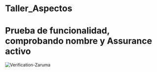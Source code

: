 # Taller_Aspectos
# Prueba de funcionalidad, comprobando nombre y Assurance activo
![Verification-Zaruma](https://github.com/jojusuar/Taller_Aspectos/assets/118693522/b95434b4-f7fc-4e9d-a615-5224dec1f009)
